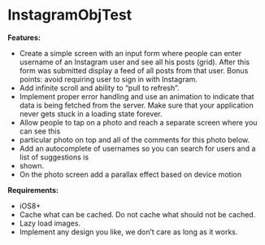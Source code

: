 # InstagramObjTest

**Features:**

* Create a simple screen with an input form where people can enter username of an Instagram user and see all his posts (grid). After this form was submitted display a feed of all posts from that user. Bonus points: avoid requiring user to sign in with Instagram.
* Add infinite scroll and ability to “pull to refresh”.
* Implement proper error handling and use an animation to indicate that data is being fetched from the server. Make sure that your application never gets stuck in a loading state forever.
* Allow people to tap on a photo and reach a separate screen where you can see this
* particular photo on top and all of the comments for this photo below.
* Add an autocomplete of usernames so you can search for users and a list of suggestions is
* shown.
* On the photo screen add a parallax effect based on device motion 

**Requirements:**

* iOS8+
* Cache what can be cached. Do not cache what should not be cached.
* Lazy load images.
* Implement any design you like, we don’t care as long as it works.